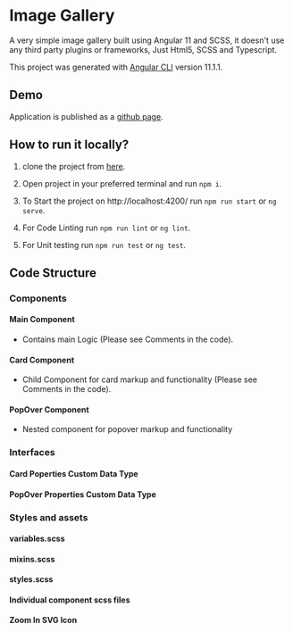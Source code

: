 # Image Gallery

A very simple image gallery built using Angular 11 and SCSS,
it doesn't use any third party plugins or frameworks,
Just Html5, SCSS and Typescript.

This project was generated with [Angular CLI](https://github.com/angular/angular-cli) version 11.1.1.

## Demo
Application is published as a [github page](https://dinakhorshed.github.io/image-gallery/).

## How to run it locally?

1. clone the project from [here](https://github.com/DinaKhorshed/image-gallery).

2. Open project in your preferred terminal and run `npm i`.

3. To Start the project on http://localhost:4200/ run `npm run start` or `ng serve`.

4. For Code Linting run `npm run lint` or `ng lint`.

5. For Unit testing run  `npm run test` or `ng test`.

## Code Structure

### Components

#### Main Component

- Contains main Logic (Please see Comments in the code).

#### Card Component

- Child Component for card markup and functionality (Please see Comments in the code).

#### PopOver Component

- Nested component for popover markup and functionality

### Interfaces

#### Card Poperties Custom Data Type

#### PopOver Properties Custom Data Type

### Styles and assets

#### variables.scss

#### mixins.scss

#### styles.scss

#### Individual component scss files

#### Zoom In SVG Icon

